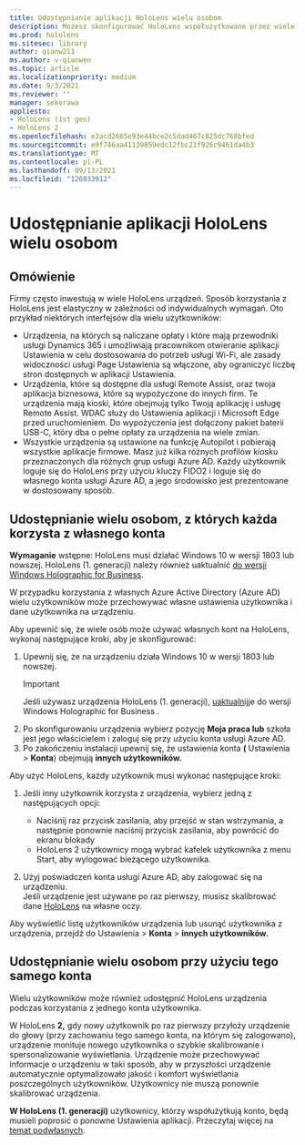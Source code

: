 ```yaml
---
title: Udostępnianie aplikacji HoloLens wielu osobom
description: Możesz skonfigurować HoloLens współużytkowane przez wiele Azure Active Directory kont lub przez wielu użytkowników, którzy używają jednego konta.
ms.prod: hololens
ms.sitesec: library
author: qianw211
ms.author: v-qianwen
ms.topic: article
ms.localizationpriority: medium
ms.date: 9/3/2021
ms.reviewer: ''
manager: sekerawa
appliesto:
- HoloLens (1st gen)
- HoloLens 2
ms.openlocfilehash: e3acd2665e93e44bce2c5dad467c825dc768bfed
ms.sourcegitcommit: e9f746aa41139859edc12fbc21f926c9461da4b3
ms.translationtype: MT
ms.contentlocale: pl-PL
ms.lasthandoff: 09/13/2021
ms.locfileid: "126033912"
---
```

# <a name="share-your-hololens-with-multiple-people"></a>Udostępnianie aplikacji HoloLens wielu osobom

## <a name="overview"></a>Omówienie
Firmy często inwestują w wiele HoloLens urządzeń. Sposób korzystania z HoloLens jest elastyczny w zależności od indywidualnych wymagań. Oto przykład niektórych interfejsów dla wielu użytkowników: 

- Urządzenia, na których są naliczane opłaty i które mają przewodniki usługi Dynamics 365 i umożliwiają pracownikom otwieranie aplikacji Ustawienia w celu dostosowania do potrzeb usługi Wi-Fi, ale zasady widoczności usługi Page Ustawienia są włączone, aby ograniczyć liczbę stron dostępnych w aplikacji Ustawienia.
- Urządzenia, które są dostępne dla usługi Remote Assist, oraz twoja aplikacja biznesowa, które są wypożyczone do innych firm. Te urządzenia mają kioski, które obejmują tylko Twoją aplikację i usługę Remote Assist. WDAC służy do Ustawienia aplikacji i Microsoft Edge przed uruchomieniem. Do wypożyczenia jest dołączony pakiet baterii USB-C, który dba o pełne opłaty za urządzenia na wiele zmian.
- Wszystkie urządzenia są ustawione na funkcję Autopilot i pobierają wszystkie aplikacje firmowe. Masz już kilka różnych profilów kiosku przeznaczonych dla różnych grup usługi Azure AD. Każdy użytkownik loguje się do HoloLens przy użyciu kluczy FIDO2 i loguje się do własnego konta usługi Azure AD, a jego środowisko jest prezentowane w dostosowany sposób.



## <a name="share-with-multiple-people-each-using-their-own-account"></a>Udostępnianie wielu osobom, z których każda korzysta z własnego konta

**Wymaganie** wstępne: HoloLens musi działać Windows 10 w wersji 1803 lub nowszej.  HoloLens (1. generacji) należy również uaktualnić [do wersji Windows Holographic for Business](hololens-upgrade-enterprise.md).

W przypadku korzystania z własnych Azure Active Directory (Azure AD) wielu użytkowników może przechowywać własne ustawienia użytkownika i dane użytkownika na urządzeniu.

Aby upewnić się, że wiele osób może używać własnych kont na HoloLens, wykonaj następujące kroki, aby je skonfigurować:

1. Upewnij się, że na urządzeniu działa Windows 10 w wersji 1803 lub nowszej.
   > [!IMPORTANT]
   > Jeśli używasz urządzenia HoloLens (1. generacji), [uaktualnij](hololens1-upgrade-enterprise.md)je do wersji Windows Holographic for Business .
1. Po skonfigurowaniu urządzenia wybierz pozycję **Moja praca lub** szkoła jest jego właścicielem i zaloguj się przy użyciu konta usługi Azure AD.
1. Po zakończeniu instalacji upewnij się, że ustawienia konta **(** Ustawienia  >  **Konta**) obejmują **innych użytkowników.**

Aby użyć HoloLens, każdy użytkownik musi wykonać następujące kroki:

1. Jeśli inny użytkownik korzysta z urządzenia, wybierz jedną z następujących opcji:
   - Naciśnij raz przycisk zasilania, aby przejść w stan wstrzymania, a następnie ponownie naciśnij przycisk zasilania, aby powrócić do ekranu blokady
   - HoloLens 2 użytkownicy mogą wybrać kafelek użytkownika z menu Start, aby wylogować bieżącego użytkownika.

1. Użyj poświadczeń konta usługi Azure AD, aby zalogować się na urządzeniu.  
    Jeśli urządzenie jest używane po raz pierwszy, musisz skalibrować dane [HoloLens](hololens-calibration.md) na własne oczy.

Aby wyświetlić listę użytkowników urządzenia lub usunąć użytkownika z urządzenia, przejdź do Ustawienia   >  **Konta**  >  **innych użytkowników.**

## <a name="share-with-multiple-people-all-using-the-same-account"></a>Udostępnianie wielu osobom przy użyciu tego samego konta

Wielu użytkowników może również udostępnić HoloLens urządzenia podczas korzystania z jednego konta użytkownika.

W HoloLens **2,** gdy nowy użytkownik po raz pierwszy przyłoży urządzenie do głowy (przy zachowaniu tego samego konta, na którym się zalogowano), urządzenie monituje nowego użytkownika o szybkie skalibrowanie i spersonalizowanie wyświetlania. Urządzenie może przechowywać informacje o urządzeniu w taki sposób, aby w przyszłości urządzenie automatycznie optymalizowało jakość i komfort wyświetlania poszczególnych użytkowników. Użytkownicy nie muszą ponownie skalibrować urządzenia.

**W HoloLens (1. generacji)** użytkownicy, którzy współużytkują konto, będą musieli poprosić o ponowne Ustawienia aplikacji.  Przeczytaj więcej na [temat podwłasnych](hololens-calibration.md).